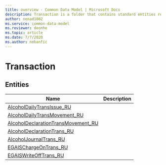 ```yaml
---
title: overview - Common Data Model | Microsoft Docs
description: Transaction is a folder that contains standard entities related to the Common Data Model.
author: nenad1002
ms.service: common-data-model
ms.reviewer: deonhe
ms.topic: article
ms.date: 7/7/2020
ms.author: nebanfic
---
```


# Transaction


## Entities

|Name|Description|
|---|---|
|[AlcoholDailyTransIssue_RU](AlcoholDailyTransIssue_RU.md)||
|[AlcoholDailyTransMovement_RU](AlcoholDailyTransMovement_RU.md)||
|[AlcoholDeclarationTransMovement_RU](AlcoholDeclarationTransMovement_RU.md)||
|[AlcoholDeclarationTrans_RU](AlcoholDeclarationTrans_RU.md)||
|[AlcoholJournalTrans_RU](AlcoholJournalTrans_RU.md)||
|[EGAISChargeOnTrans_RU](EGAISChargeOnTrans_RU.md)||
|[EGAISWriteOffTrans_RU](EGAISWriteOffTrans_RU.md)||
